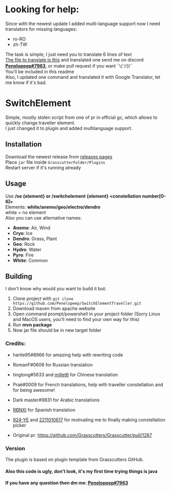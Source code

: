 # Looking for help: <br>
Since with the newest update I added multi-language support now I need translators for missing languages:<br>
- ro-RO
- zh-TW <br>

The task is simple, I just need you to translate 6 lines of text <br>
<a href="https://github.com/Penelopeep/SwitchElementTraveller/blob/Main/src/main/resources/en_US.json">The file to translate is this</a> and translated one send me on discord <b><a href="https://discord.com/users/276265598508466176">Penelopeep#7963</a></b>, or make pull request if you want ¯\\_(ツ)_/¯ <br>
You'll be included in this readme<br>
Also, I updated one command and translated it with Google Translator, let me know if it's bad.

# SwitchElement
Simple, mostly stolen script from one of pr in official gc, which allows to quickly change traveller element.<br>
I just changed it to plugin and added multilanguage support. <br>

## Installation
Download the newest release from [releases pages](https://github.com/Penelopeep/SwitchElementTraveller/releases) \
Place `jar` file inside `GrasscutterFolder/Plugins` \
Restart server if it's running already

## Usage
Use <b>/se {element} or /switchelement {element} <constellation number[0-6]></b><br>
Elements: <b>white/anemo/geo/electro/dendro</b> <br>
white = no element <br>
Also you can use alternative names:
- <b>Anemo</b>: Air, Wind
- <b>Cryo</b>: Ice
- <b>Dendro</b>: Grass, Plant
- <b>Geo</b>: Rock
- <b>Hydro</b>: Water
- <b>Pyro</b>: Fire
- <b>White</b>: Common

## Building
I don't know why would you want to build it but:
1. Clone project with `git clone https://github.com/Penelopeep/SwitchElementTraveller.git`
2. Download maven from apache website
3. Open command prompt/powershell in your project folder (Sorry Linux and MacOS users, you'll need to find your own way for this)
4. Run <b>mvn package</b>
5. Now jar file should be in new target folder
### Credits:
- hartie95#8966 for amazing help with rewriting code
- RomanF#0609 for Russian translation
- tingtong#5633 and <a href="https://github.com/millet6">millet6</a> for Chinese translation
- Praë#0009 for French translations, help with traveller constellation and for being awesome!
- Dark master#9831 for Arabic translations
- <a href="https://github.com/RBNXI">RBNXI</a> for Spanish translation
- <a href="https://github.com/924-YE">924-YE</a> and <a href="https://github.com/2211010617">2211010617</a> for motivating me to finally making constellation picker

- Original pr: https://github.com/Grasscutters/Grasscutter/pull/1287
### Version
The plugin is based on plugin template from Grasscutters GitHub.

#### Also this code is ugly, don't look, it's my first time trying things is java
#### If you have any question then dm me: <a href="https://discord.com/users/276265598508466176">Penelopeep#7963</a>
